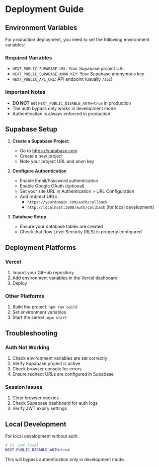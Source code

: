 # Deployment Guide

## Environment Variables

For production deployment, you need to set the following environment variables:

### Required Variables
- `NEXT_PUBLIC_SUPABASE_URL`: Your Supabase project URL
- `NEXT_PUBLIC_SUPABASE_ANON_KEY`: Your Supabase anonymous key
- `NEXT_PUBLIC_API_URL`: API endpoint (usually `/api`)

### Important Notes
- **DO NOT** set `NEXT_PUBLIC_DISABLE_AUTH=true` in production
- The auth bypass only works in development mode
- Authentication is always enforced in production

## Supabase Setup

1. **Create a Supabase Project**
   - Go to https://supabase.com
   - Create a new project
   - Note your project URL and anon key

2. **Configure Authentication**
   - Enable Email/Password authentication
   - Enable Google OAuth (optional)
   - Set your site URL in Authentication > URL Configuration
   - Add redirect URLs:
     - `https://yourdomain.com/auth/callback`
     - `http://localhost:3000/auth/callback` (for local development)

3. **Database Setup**
   - Ensure your database tables are created
   - Check that Row Level Security (RLS) is properly configured

## Deployment Platforms

### Vercel
1. Import your GitHub repository
2. Add environment variables in the Vercel dashboard
3. Deploy

### Other Platforms
1. Build the project: `npm run build`
2. Set environment variables
3. Start the server: `npm start`

## Troubleshooting

### Auth Not Working
1. Check environment variables are set correctly
2. Verify Supabase project is active
3. Check browser console for errors
4. Ensure redirect URLs are configured in Supabase

### Session Issues
1. Clear browser cookies
2. Check Supabase dashboard for auth logs
3. Verify JWT expiry settings

## Local Development

For local development without auth:
```bash
# In .env.local
NEXT_PUBLIC_DISABLE_AUTH=true
```

This will bypass authentication only in development mode.